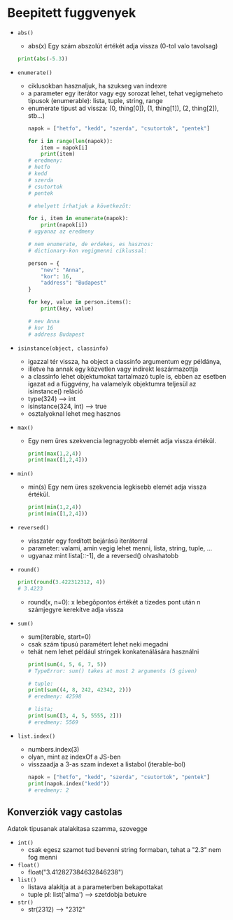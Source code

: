 # Beepitett fuggvenyek

- `abs()`
  - abs(x) Egy szám abszolút értékét adja vissza (0-tol valo tavolsag)
  ```py
  print(abs(-5.3))
  ```
- `enumerate()`
  - ciklusokban hasznaljuk, ha szukseg van indexre
  - a parameter egy iterátor vagy egy sorozat lehet, tehat vegigmeheto tipusok
    (enumerable): lista, tuple, string, range
  - enumerate tipust ad vissza:
    (0, thing[0]), (1, thing[1]), (2, thing[2]), stb...)
    ```py
    napok = ["hetfo", "kedd", "szerda", "csutortok", "pentek"]

    for i in range(len(napok)):
        item = napok[i]
        print(item)
    # eredmeny:
    # hetfo
    # kedd
    # szerda
    # csutortok
    # pentek

    # ehelyett írhatjuk a következőt:

    for i, item in enumerate(napok):
        print(napok[i])
    # ugyanaz az eredmeny

    # nem enumerate, de erdekes, es hasznos:
    # dictionary-kon vegigmenni ciklussal:

    person = {
        "nev": "Anna",
        "kor": 16,
        "address": "Budapest"
    }

    for key, value in person.items():
        print(key, value)

    # nev Anna
    # kor 16
    # address Budapest
    ```
- `isinstance(object, classinfo)`
  - igazzal tér vissza, ha object a classinfo argumentum egy példánya,
  - illetve ha annak egy közvetlen vagy indirekt leszármazottja
  - a classinfo lehet objektumokat tartalmazó tuple is, ebben az esetben igazat
    ad a függvény, ha valamelyik objektumra teljesül az isinstance() reláció
  - type(324) --> int
  - isinstance(324, int) --> true
  - osztalyoknal lehet meg hasznos
- `max()`
  - Egy nem üres szekvencia legnagyobb elemét adja vissza értékül.
    ```py
    print(max(1,2,4))
    print(max([1,2,4]))
    ```
- `min()`
  - min(s) Egy nem üres szekvencia legkisebb elemét adja vissza értékül.
    ```py
    print(min(1,2,4))
    print(min([1,2,4]))
    ```
- `reversed()`
  - visszatér egy fordított bejárású iterátorral
  - parameter: valami, amin vegig lehet menni, lista, string, tuple, ...
  - ugyanaz mint lista[::-1], de a reversed() olvashatobb

- `round()`
    ```py
    print(round(3.422312312, 4))
    # 3.4223
    ```
  - round(x, n=0): x lebegõpontos értékét a tizedes pont után n számjegyre
    kerekítve adja vissza
- `sum()`
  - sum(iterable, start=0)
  - csak szám típusú paramétert lehet neki megadni
  - tehát nem lehet például stringek konkatenálására használni
    ```py
    print(sum(4, 5, 6, 7, 5))
    # TypeError: sum() takes at most 2 arguments (5 given)

    # tuple:
    print(sum((4, 8, 242, 42342, 2)))
    # eredmeny: 42598

    # lista;
    print(sum([3, 4, 5, 5555, 2]))
    # eredmeny: 5569
    ```
- `list.index()`
  - numbers.index(3)
  - olyan, mint az indexOf a JS-ben
  - visszaadja a 3-as szam indexet a listabol (iterable-bol)
    ```py
    napok = ["hetfo", "kedd", "szerda", "csutortok", "pentek"]
    print(napok.index("kedd"))
    # eredmeny: 2
    ```

## Konverziók vagy castolas
  
Adatok tipusanak atalakitasa szamma, szovegge

- `int()`
  - csak egesz szamot tud bevenni string formaban, tehat a "2.3" nem fog menni
- `float()`
  - float("3.412827384632846238")
- `list()`
  - listava alakitja at a parameterben bekapottakat
  - tuple pl: list('alma') --> szetdobja betukre
- `str()`
  - str(2312) --> "2312"
